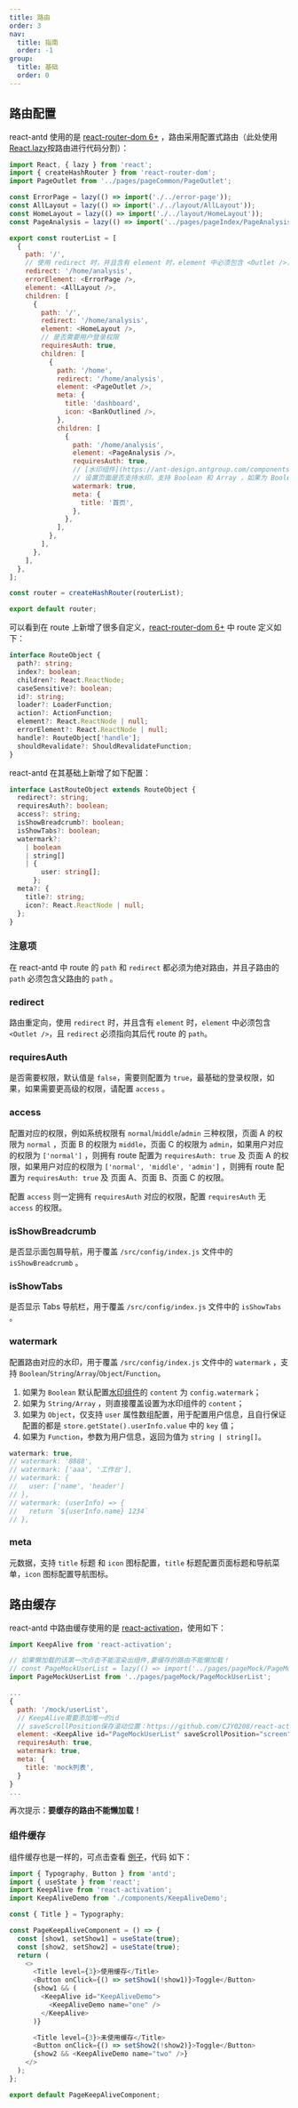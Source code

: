```yaml
---
title: 路由
order: 3
nav:
  title: 指南
  order: -1
group:
  title: 基础
  order: 0
---
```


## 路由配置

react-antd 使用的是 [react-router-dom 6+](https://reactrouter.com/en/main) ，路由采用配置式路由（此处使用[React.lazy](https://zh-hans.reactjs.org/docs/code-splitting.html#reactlazy)按路由进行代码分割）：

```js
import React, { lazy } from 'react';
import { createHashRouter } from 'react-router-dom';
import PageOutlet from '../pages/pageCommon/PageOutlet';

const ErrorPage = lazy(() => import('./../error-page'));
const AllLayout = lazy(() => import('./../layout/AllLayout'));
const HomeLayout = lazy(() => import('./../layout/HomeLayout'));
const PageAnalysis = lazy(() => import('../pages/pageIndex/PageAnalysis'));

export const routerList = [
  {
    path: '/',
    // 使用 redirect 时，并且含有 element 时，element 中必须包含 <Outlet />，且 redirect 必须指向其后代 route 的 path
    redirect: '/home/analysis',
    errorElement: <ErrorPage />,
    element: <AllLayout />,
    children: [
      {
        path: '/',
        redirect: '/home/analysis',
        element: <HomeLayout />,
        // 是否需要用户登录权限
        requiresAuth: true,
        children: [
          {
            path: '/home',
            redirect: '/home/analysis',
            element: <PageOutlet />,
            meta: {
              title: 'dashboard',
              icon: <BankOutlined />,
            },
            children: [
              {
                path: '/home/analysis',
                element: <PageAnalysis />,
                requiresAuth: true,
                // [水印组件](https://ant-design.antgroup.com/components/watermark-cn#watermark)
                // 设置页面是否支持水印，支持 Boolean 和 Array ，如果为 Boolean 默认配置水印组件的 content 为 config.watermark，如果为 Array ，则直接覆盖设置为水印组件的 content
                watermark: true,
                meta: {
                  title: '首页',
                },
              },
            ],
          },
        ],
      },
    ],
  },
];

const router = createHashRouter(routerList);

export default router;
```

可以看到在 route 上新增了很多自定义，[react-router-dom 6+](https://reactrouter.com/en/main) 中 route 定义如下：

```ts
interface RouteObject {
  path?: string;
  index?: boolean;
  children?: React.ReactNode;
  caseSensitive?: boolean;
  id?: string;
  loader?: LoaderFunction;
  action?: ActionFunction;
  element?: React.ReactNode | null;
  errorElement?: React.ReactNode | null;
  handle?: RouteObject['handle'];
  shouldRevalidate?: ShouldRevalidateFunction;
}
```

react-antd 在其基础上新增了如下配置：

```ts
interface LastRouteObject extends RouteObject {
  redirect?: string;
  requiresAuth?: boolean;
  access?: string;
  isShowBreadcrumb?: boolean;
  isShowTabs?: boolean;
  watermark?:
    | boolean
    | string[]
    | {
        user: string[];
      };
  meta?: {
    title?: string;
    icon?: React.ReactNode | null;
  };
}
```

### 注意项

在 react-antd 中 route 的 `path` 和 `redirect` 都必须为绝对路由，并且子路由的 `path` 必须包含父路由的 `path` 。

### redirect

路由重定向，使用 `redirect` 时，并且含有 `element` 时，`element` 中必须包含 `<Outlet />`，且 `redirect` 必须指向其后代 route 的 `path`。

### requiresAuth

是否需要权限，默认值是 `false`，需要则配置为 `true`，最基础的登录权限，如果，如果需要更高级的权限，请配置 `access` 。

### access

配置对应的权限，例如系统权限有 `normal`/`middle`/`admin` 三种权限，页面 A 的权限为 `normal` ，页面 B 的权限为 `middle`，页面 C 的权限为 `admin`，如果用户对应的权限为 `['normal']` ，则拥有 route 配置为 `requiresAuth: true` 及 页面 A 的权限，如果用户对应的权限为 `['normal', 'middle', 'admin']` ，则拥有 route 配置为 `requiresAuth: true` 及 页面 A、页面 B、页面 C 的权限。

配置 `access` 则一定拥有 `requiresAuth` 对应的权限，配置 `requiresAuth` 无 `access` 的权限。

### isShowBreadcrumb

是否显示面包屑导航，用于覆盖 `/src/config/index.js` 文件中的 `isShowBreadcrumb` 。

### isShowTabs

是否显示 Tabs 导航栏，用于覆盖 `/src/config/index.js` 文件中的 `isShowTabs` 。

### watermark

配置路由对应的水印，用于覆盖 `/src/config/index.js` 文件中的 `watermark` ，支持 `Boolean`/`String`/`Array`/`Object`/`Function`。

1. 如果为 `Boolean` 默认配置[水印组件](https://ant-design.antgroup.com/components/watermark-cn#watermark)的 `content` 为 `config.watermark`；
2. 如果为 `String/Array` ，则直接覆盖设置为水印组件的 `content`；
3. 如果为 `Object`，仅支持 `user` 属性数组配置，用于配置用户信息，且自行保证配置的都是 `store.getState().userInfo.value` 中的 `key` 值；
4. 如果为 `Function`，参数为用户信息，返回为值为 `string | string[]`。

```js
watermark: true,
// watermark: '8888',
// watermark: ['aaa', '工作台'],
// watermark: {
//   user: ['name', 'header']
// },
// watermark: (userInfo) => {
//   return `${userInfo.name} 1234`
// },
```

### meta

元数据，支持 `title` 标题 和 `icon` 图标配置，`title` 标题配置页面标题和导航菜单，`icon` 图标配置导航图标。

## 路由缓存

react-antd 中路由缓存使用的是 [react-activation](https://github.com/CJY0208/react-activation)，使用如下：

```js
import KeepAlive from 'react-activation';

// 如果懒加载的话第一次点击不能渲染出组件,要缓存的路由不能懒加载！
// const PageMockUserList = lazy(() => import('../pages/pageMock/PageMockUserList'));
import PageMockUserList from '../pages/pageMock/PageMockUserList';

...
{
  path: '/mock/userList',
  // KeepAlive需要添加唯一的id
  // saveScrollPosition保存滚动位置：https://github.com/CJY0208/react-activation/blob/master/README_CN.md#%E4%BF%9D%E5%AD%98%E6%BB%9A%E5%8A%A8%E4%BD%8D%E7%BD%AE%E9%BB%98%E8%AE%A4%E4%B8%BA-true
  element: <KeepAlive id="PageMockUserList" saveScrollPosition="screen"><PageMockUserList /></KeepAlive>,
  requiresAuth: true,
  watermark: true,
  meta: {
    title: 'mock列表',
  }
}
...
```

再次提示：**要缓存的路由不能懒加载！**

### 组件缓存

组件缓存也是一样的，可点击查看 [例子](https://fxss5201.github.io/react-antd/#/keepalive/keepalivecomponent)，代码 如下：

```js
import { Typography, Button } from 'antd';
import { useState } from 'react';
import KeepAlive from 'react-activation';
import KeepAliveDemo from './components/KeepAliveDemo';

const { Title } = Typography;

const PageKeepAliveComponent = () => {
  const [show1, setShow1] = useState(true);
  const [show2, setShow2] = useState(true);
  return (
    <>
      <Title level={3}>使用缓存</Title>
      <Button onClick={() => setShow1(!show1)}>Toggle</Button>
      {show1 && (
        <KeepAlive id="KeepAliveDemo">
          <KeepAliveDemo name="one" />
        </KeepAlive>
      )}

      <Title level={3}>未使用缓存</Title>
      <Button onClick={() => setShow2(!show2)}>Toggle</Button>
      {show2 && <KeepAliveDemo name="two" />}
    </>
  );
};

export default PageKeepAliveComponent;
```
